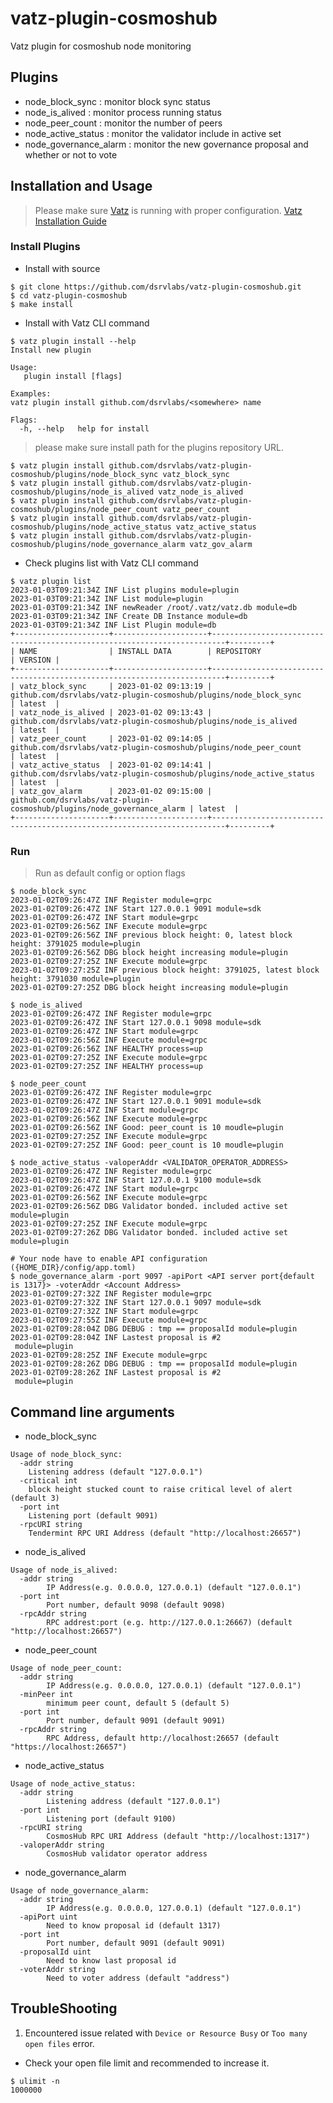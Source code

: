 # vatz-plugin-cosmoshub
Vatz plugin for cosmoshub node monitoring

## Plugins
- node_block_sync : monitor block sync status
- node_is_alived : monitor process running status
- node_peer_count : monitor the number of peers
- node_active_status : monitor the validator include in active set
- node_governance_alarm : monitor the new governance proposal and whether or not to vote

## Installation and Usage
> Please make sure [Vatz](https://github.com/dsrvlabs/vatz) is running with proper configuration. [Vatz Installation Guide](https://github.com/dsrvlabs/vatz/blob/main/docs/installation.md)

### Install Plugins
- Install with source
```
$ git clone https://github.com/dsrvlabs/vatz-plugin-cosmoshub.git
$ cd vatz-plugin-cosmoshub
$ make install
```
- Install with Vatz CLI command
```
$ vatz plugin install --help
Install new plugin

Usage:
   plugin install [flags]

Examples:
vatz plugin install github.com/dsrvlabs/<somewhere> name

Flags:
  -h, --help   help for install
```
> please make sure install path for the plugins repository URL.
```
$ vatz plugin install github.com/dsrvlabs/vatz-plugin-cosmoshub/plugins/node_block_sync vatz_block_sync
$ vatz plugin install github.com/dsrvlabs/vatz-plugin-cosmoshub/plugins/node_is_alived vatz_node_is_alived
$ vatz plugin install github.com/dsrvlabs/vatz-plugin-cosmoshub/plugins/node_peer_count vatz_peer_count
$ vatz plugin install github.com/dsrvlabs/vatz-plugin-cosmoshub/plugins/node_active_status vatz_active_status
$ vatz plugin install github.com/dsrvlabs/vatz-plugin-cosmoshub/plugins/node_governance_alarm vatz_gov_alarm
```
- Check plugins list with Vatz CLI command
```
$ vatz plugin list
2023-01-03T09:21:34Z INF List plugins module=plugin
2023-01-03T09:21:34Z INF List module=plugin
2023-01-03T09:21:34Z INF newReader /root/.vatz/vatz.db module=db
2023-01-03T09:21:34Z INF Create DB Instance module=db
2023-01-03T09:21:34Z INF List Plugin module=db
+---------------------+---------------------+-------------------------------------------------------------------------+---------+
| NAME                | INSTALL DATA        | REPOSITORY                                                              | VERSION |
+---------------------+---------------------+-------------------------------------------------------------------------+---------+
| vatz_block_sync     | 2023-01-02 09:13:19 | github.com/dsrvlabs/vatz-plugin-cosmoshub/plugins/node_block_sync       | latest  |
| vatz_node_is_alived | 2023-01-02 09:13:43 | github.com/dsrvlabs/vatz-plugin-cosmoshub/plugins/node_is_alived        | latest  |
| vatz_peer_count     | 2023-01-02 09:14:05 | github.com/dsrvlabs/vatz-plugin-cosmoshub/plugins/node_peer_count       | latest  |
| vatz_active_status  | 2023-01-02 09:14:41 | github.com/dsrvlabs/vatz-plugin-cosmoshub/plugins/node_active_status    | latest  |
| vatz_gov_alarm      | 2023-01-02 09:15:00 | github.com/dsrvlabs/vatz-plugin-cosmoshub/plugins/node_governance_alarm | latest  |
+---------------------+---------------------+-------------------------------------------------------------------------+---------+
```

### Run
> Run as default config or option flags
```
$ node_block_sync
2023-01-02T09:26:47Z INF Register module=grpc
2023-01-02T09:26:47Z INF Start 127.0.0.1 9091 module=sdk
2023-01-02T09:26:47Z INF Start module=grpc
2023-01-02T09:26:56Z INF Execute module=grpc
2023-01-02T09:26:56Z INF previous block height: 0, latest block height: 3791025 module=plugin
2023-01-02T09:26:56Z DBG block height increasing module=plugin
2023-01-02T09:27:25Z INF Execute module=grpc
2023-01-02T09:27:25Z INF previous block height: 3791025, latest block height: 3791030 module=plugin
2023-01-02T09:27:25Z DBG block height increasing module=plugin
```
```
$ node_is_alived
2023-01-02T09:26:47Z INF Register module=grpc
2023-01-02T09:26:47Z INF Start 127.0.0.1 9098 module=sdk
2023-01-02T09:26:47Z INF Start module=grpc
2023-01-02T09:26:56Z INF Execute module=grpc
2023-01-02T09:26:56Z INF HEALTHY process=up
2023-01-02T09:27:25Z INF Execute module=grpc
2023-01-02T09:27:25Z INF HEALTHY process=up
```
```
$ node_peer_count
2023-01-02T09:26:47Z INF Register module=grpc
2023-01-02T09:26:47Z INF Start 127.0.0.1 9091 module=sdk
2023-01-02T09:26:47Z INF Start module=grpc
2023-01-02T09:26:56Z INF Execute module=grpc
2023-01-02T09:26:56Z INF Good: peer_count is 10 moudle=plugin
2023-01-02T09:27:25Z INF Execute module=grpc
2023-01-02T09:27:25Z INF Good: peer_count is 10 moudle=plugin
```
```
$ node_active_status -valoperAddr <VALIDATOR_OPERATOR_ADDRESS>
2023-01-02T09:26:47Z INF Register module=grpc
2023-01-02T09:26:47Z INF Start 127.0.0.1 9100 module=sdk
2023-01-02T09:26:47Z INF Start module=grpc
2023-01-02T09:26:56Z INF Execute module=grpc
2023-01-02T09:26:56Z DBG Validator bonded. included active set module=plugin
2023-01-02T09:27:25Z INF Execute module=grpc
2023-01-02T09:27:26Z DBG Validator bonded. included active set module=plugin
```
```
# Your node have to enable API configuration ({HOME_DIR}/config/app.toml)
$ node_governance_alarm -port 9097 -apiPort <API server port{default is 1317}> -voterAddr <Account Address>
2023-01-02T09:27:32Z INF Register module=grpc
2023-01-02T09:27:32Z INF Start 127.0.0.1 9097 module=sdk
2023-01-02T09:27:32Z INF Start module=grpc
2023-01-02T09:27:55Z INF Execute module=grpc
2023-01-02T09:28:04Z DBG DEBUG : tmp == proposalId module=plugin
2023-01-02T09:28:04Z INF Lastest proposal is #2
 module=plugin
2023-01-02T09:28:25Z INF Execute module=grpc
2023-01-02T09:28:26Z DBG DEBUG : tmp == proposalId module=plugin
2023-01-02T09:28:26Z INF Lastest proposal is #2
 module=plugin
```
## Command line arguments
- node_block_sync
```
Usage of node_block_sync:
  -addr string
	Listening address (default "127.0.0.1")
  -critical int
	block height stucked count to raise critical level of alert (default 3)
  -port int
	Listening port (default 9091)
  -rpcURI string
	Tendermint RPC URI Address (default "http://localhost:26657")
```
- node_is_alived
```
Usage of node_is_alived:
  -addr string
    	IP Address(e.g. 0.0.0.0, 127.0.0.1) (default "127.0.0.1")
  -port int
    	Port number, default 9098 (default 9098)
  -rpcAddr string
    	RPC addrest:port (e.g. http://127.0.0.1:26667) (default "http://localhost:26657")
```
- node_peer_count
```
Usage of node_peer_count:
  -addr string
        IP Address(e.g. 0.0.0.0, 127.0.0.1) (default "127.0.0.1")
  -minPeer int
        minimum peer count, default 5 (default 5)
  -port int
        Port number, default 9091 (default 9091)
  -rpcAddr string
    	RPC Address, default http://localhost:26657 (default "https://localhost:26657")
```
- node_active_status
```
Usage of node_active_status:
  -addr string
    	Listening address (default "127.0.0.1")
  -port int
    	Listening port (default 9100)
  -rpcURI string
    	CosmosHub RPC URI Address (default "http://localhost:1317")
  -valoperAddr string
    	CosmosHub validator operator address
```
- node_governance_alarm
```
Usage of node_governance_alarm:
  -addr string
    	IP Address(e.g. 0.0.0.0, 127.0.0.1) (default "127.0.0.1")
  -apiPort uint
    	Need to know proposal id (default 1317)
  -port int
    	Port number, default 9091 (default 9091)
  -proposalId uint
    	Need to know last proposal id
  -voterAddr string
    	Need to voter address (default "address")
```

## TroubleShooting
1. Encountered issue related with `Device or Resource Busy` or `Too many open files` error.
 - Check your open file limit and recommended to increase it.
 ```
 $ ulimit -n
 1000000
 ```
